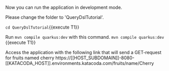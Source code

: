 Now you can run the application in development mode.


Please change the folder to &#39;QueryDslTutorial&#39;.

`cd QueryDslTutorial`{{execute T1}}


Run `mvn compile quarkus:dev` with this command.
`mvn compile quarkus:dev `{{execute T1}} 


Access the application with the following link that will send a GET-request for fruits named cherry
https://[[HOST_SUBDOMAIN]]-8080-[[KATACODA_HOST]].environments.katacoda.com/fruits/name/Cherry


